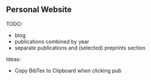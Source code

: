 ## Personal Website

TODO:
- blog
- publications combined by year
- separate publications and (selected) preprints section

Ideas:
- Copy BibTex to Clipboard when clicking pub
